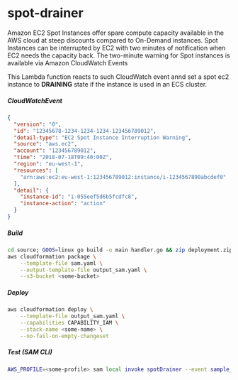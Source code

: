 # spot-drainer
Amazon EC2 Spot Instances offer spare compute capacity available in the AWS cloud at steep discounts compared to On-Demand instances.
Spot Instances can be interrupted by EC2 with two minutes of notification when EC2 needs the capacity back.
The two-minute warning for Spot instances is available via Amazon CloudWatch Events

This Lambda function reacts to such CloudWatch event annd set a spot ec2 instance to **DRAINING** state if the instance is used in an ECS cluster.

##### CloudWatchEvent

```json
{
  "version": "0",
  "id": "12345678-1234-1234-1234-123456789012",
  "detail-type": "EC2 Spot Instance Interruption Warning",
  "source": "aws.ec2",
  "account": "123456789012",
  "time": "2018-07-18T09:40:00Z",
  "region": "eu-west-1",
  "resources": [
    "arn:aws:ec2:eu-west-1:123456789012:instance/i-1234567890abcdef0"
  ],
  "detail": {
    "instance-id": "i-055eef5d6b5fcdfc8",
    "instance-action": "action"
  }
}
```



##### Build

```sh
cd source; GOOS=linux go build -o main handler.go && zip deployment.zip main
aws cloudformation package \
	--template-file sam.yaml \
	--output-template-file output_sam.yaml \
	--s3-bucket <some-bucket>
```



##### Deploy

```sh
aws cloudformation deploy \
	--template-file output_sam.yaml \
	--capabilities CAPABILITY_IAM \
	--stack-name <some-name> \
	--no-fail-on-empty-changeset
```


##### Test (SAM CLI)
```sh
AWS_PROFILE=<some-profile> sam local invoke spotDrainer --event sample_event.json --template sam.yaml
```
